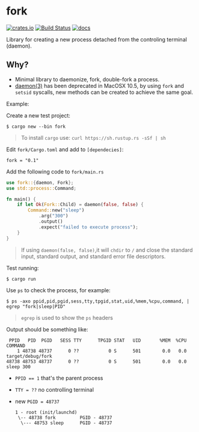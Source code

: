 # fork

[![crates.io](https://img.shields.io/crates/v/fork.svg)](https://crates.io/crates/fork)
[![Build Status](https://travis-ci.org/immortal/fork.svg?branch=master)](https://travis-ci.org/immortal/fork)
[![docs](https://docs.rs/fork/badge.svg)](https://docs.rs/fork)

Library for creating a new process detached from the controling terminal (daemon).

## Why?

- Minimal library to daemonize, fork, double-fork a process.
- [daemon(3)](https://developer.apple.com/library/archive/documentation/System/Conceptual/ManPages_iPhoneOS/man3/daemon.3.html) has been
deprecated in MacOSX 10.5, by using `fork` and `setsid` syscalls, new methods
can be created to achieve the same goal.

Example:

Create a new test project:

    $ cargo new --bin fork

> To install `cargo` use: `curl https://sh.rustup.rs -sSf | sh`

Edit `fork/Cargo.toml` and add to `[dependecies]`:

    fork = "0.1"

Add the following code to `fork/main.rs`

```rs
use fork::{daemon, Fork};
use std::process::Command;

fn main() {
    if let Ok(Fork::Child) = daemon(false, false) {
        Command::new("sleep")
            .arg("300")
            .output()
            .expect("failed to execute process");
    }
}
```

> If using `daemon(false, false)`,it will `chdir` to `/` and close the standard input, standard output, and standard error file descriptors.

Test running:

    $ cargo run

Use `ps` to check the process, for example:

    $ ps -axo ppid,pid,pgid,sess,tty,tpgid,stat,uid,%mem,%cpu,command, | egrep "fork|sleep|PID"

> `egrep` is used to show the `ps` headers

Output should be something like:

```pre
 PPID   PID  PGID   SESS TTY      TPGID STAT   UID       %MEM  %CPU COMMAND
    1 48738 48737      0 ??           0 S      501        0.0   0.0 target/debug/fork
48738 48753 48737      0 ??           0 S      501        0.0   0.0 sleep 300
```

* `PPID == 1` that's the parent process
* `TTY = ??` no controlling terminal
* new `PGID = 48737`

      1 - root (init/launchd)
       \-- 48738 fork         PGID - 48737
        \--- 48753 sleep      PGID - 48737
